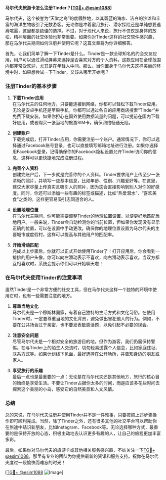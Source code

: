 **马尔代夫旅游卡怎么注册Tinder？[[TG💪+ @esim1088](https://t.me/s/esim1088)]**

马尔代夫，这个被誉为“天堂之岛”的度假胜地，以其碧蓝的海水、洁白的沙滩和丰富的海洋生物吸引了无数游客。无论你是冲着蜜月旅行、潜水探险还是单纯想要逃离喧嚣，这里都是绝佳的选择。不过，对于现代人来说，旅行不仅仅是身体的放松，精神层面的社交体验也非常重要。如果你对Tinder这样的社交软件感兴趣，那在马尔代夫期间如何注册并使用它呢？这篇文章将为你详细解答。

首先，让我们简单了解一下Tinder是什么。Tinder是一款全球知名的约会交友应用，用户可以通过滑动屏幕来选择是否喜欢对方的个人资料。这款应用在全球范围内都非常受欢迎，尤其是在年轻人中间。那么，当你置身于马尔代夫这样美丽的环境中时，如果想尝试一下Tinder，又该从哪里开始呢？

### 注册Tinder的基本步骤

1. **下载Tinder应用**  
   在马尔代夫的任何地方，只要能连接到网络，你都可以轻松下载Tinder应用。无论是安卓手机还是苹果手机，你都可以通过各自的应用商店搜索“Tinder”并免费下载安装。如果你担心在国外使用数据流量的问题，可以提前在国内下载好应用，或者购买一张当地的旅游SIM卡，确保网络畅通无阻。

2. **创建账户**  
   下载完成后，打开Tinder应用，你需要注册一个账户。通常情况下，你可以选择通过Facebook账号登录，也可以直接填写邮箱地址进行注册。如果你选择用Facebook登录，记得确保你的Facebook隐私设置允许Tinder访问你的信息，这样可以更快捷地完成注册过程。

3. **完善个人资料**  
   创建完账户后，下一步就是完善你的个人资料。Tinder要求用户上传至少一张清晰的照片，并填写一些基本信息，比如年龄、性别、兴趣爱好等。在这里，建议大家尽量上传真实且吸引人的照片，因为这会直接影响到别人对你的好感度。同时，你还可以添加一些有趣的标签或描述，比如“热爱潜水”、“喜欢美食”之类的，这样更容易吸引志同道合的人。

4. **设置地理位置**  
   在马尔代夫期间，你可能需要调整Tinder的地理位置设置，以便更好地匹配当地用户。一般来说，Tinder会自动检测你的当前位置，但如果你发现没有显示正确的位置，可以在设置中手动更改。确保你的地理位置设置为马尔代夫的主要城市或度假村，这样可以提高与其他用户的匹配率。

5. **开始滑动匹配**  
   完成以上步骤后，你就可以正式开始使用Tinder了！打开应用后，你会看到一排排的用户头像，你可以向左滑动表示不喜欢，向右滑动表示喜欢。当双方都互相喜欢时，系统会提示你们可以开始聊天啦！

### 在马尔代夫使用Tinder的注意事项

虽然Tinder是一个非常方便的社交工具，但在马尔代夫这样一个独特的环境中使用它时，也有一些需要注意的地方。

1. **尊重当地文化**  
   马尔代夫是一个穆斯林国家，有着自己独特的生活方式和文化习俗。在使用Tinder时，一定要尊重当地的文化背景，避免做出冒犯他人的行为。例如，不要在公共场合过于亲密，也不要发表敏感话题，以免引起不必要的误会。

2. **注意安全问题**  
   尽管马尔代夫是一个相对安全的旅游目的地，但作为游客，我们仍需保持警惕。在与Tinder上的陌生人交流时，切勿轻易透露个人信息，比如家庭住址、联系方式等。如果计划线下见面，最好选择在公开场所，并告知身边的朋友或家人。

3. **享受旅行的乐趣**  
   最后一点也是最重要的一点：无论是在马尔代夫还是其他地方，旅行的核心目的始终是享受生活。不要让Tinder占据你太多的时间，而是应该多花些时间去探索这个美丽的小岛，感受它的自然美景和人文风情。

### 总结

总的来说，在马尔代夫注册并使用Tinder并不是一件难事，只要按照上述步骤操作即可顺利完成。当然，除了Tinder之外，还有很多其他的社交平台可以帮助你在旅途中结识新朋友，比如Instagram、Facebook等。无论选择哪种方式，最重要的是保持开放的心态，积极主动地去认识更多有趣的人，让自己的旅程更加丰富多彩。

最后，如果你对马尔代夫的旅游卡或其他相关服务感兴趣，不妨关注一下[TG💪+ @esim1088](https://t.me/s/esim1088)，那里有专业的团队为你提供最新的资讯和服务支持。祝你在马尔代夫度过一段愉快而难忘的时光！

[[TG💪+ @esim1088](https://t.me/s/esim1088) ![Image](https://i.postimg.cc/4NQfJmqS/Snipaste-2025-05-13-00-14-12.png)]